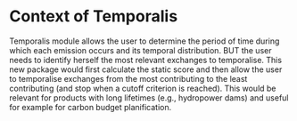 # Context of Temporalis

Temporalis module allows the user to determine the period of time during which each emission occurs and its temporal distribution. BUT the user needs to identify herself the most relevant exchanges to temporalise.
This new package would first calculate the static score and then allow the user to temporalise exchanges from the most contributing to the least contributing (and stop when a cutoff criterion is reached).
This would be relevant for products with long lifetimes (e.g., hydropower dams) and useful for example for carbon budget planification.